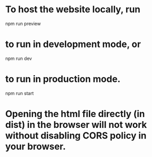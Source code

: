 # To host the website locally, run

npm run preview

# to run in development mode, or

npm run dev

# to run in production mode.

npm run start

# Opening the html file directly (in dist) in the browser will not work without disabling CORS policy in your browser.

